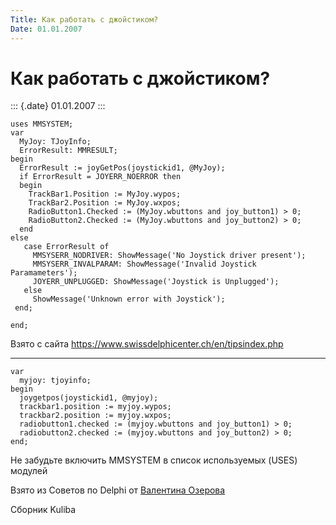```yaml
---
Title: Как работать с джойстиком?
Date: 01.01.2007
---
```



Как работать с джойстиком?
==========================

::: {.date}
01.01.2007
:::

    uses MMSYSTEM; 
    var 
      MyJoy: TJoyInfo; 
      ErrorResult: MMRESULT; 
    begin 
      ErrorResult := joyGetPos(joystickid1, @MyJoy); 
      if ErrorResult = JOYERR_NOERROR then 
      begin 
        TrackBar1.Position := MyJoy.wypos; 
        TrackBar2.Position := MyJoy.wxpos; 
        RadioButton1.Checked := (MyJoy.wbuttons and joy_button1) > 0; 
        RadioButton2.Checked := (MyJoy.wbuttons and joy_button2) > 0; 
      end  
    else 
       case ErrorResult of 
         MMSYSERR_NODRIVER: ShowMessage('No Joystick driver present'); 
         MMSYSERR_INVALPARAM: ShowMessage('Invalid Joystick Paramameters'); 
         JOYERR_UNPLUGGED: ShowMessage('Joystick is Unplugged'); 
       else  
         ShowMessage('Unknown error with Joystick'); 
     end; 
     
    end;

Взято с сайта <https://www.swissdelphicenter.ch/en/tipsindex.php>

------------------------------------------------------------------------

    var
      myjoy: tjoyinfo;
    begin
      joygetpos(joystickid1, @myjoy);
      trackbar1.position := myjoy.wypos;
      trackbar2.position := myjoy.wxpos;
      radiobutton1.checked := (myjoy.wbuttons and joy_button1) > 0;
      radiobutton2.checked := (myjoy.wbuttons and joy_button2) > 0;
    end;

Не забудьте включить MMSYSTEM в список используемых (USES) модулей

Взято из Советов по Delphi от [Валентина
Озерова](mailto:mailto:webmaster@webinspector.com)

Сборник Kuliba
